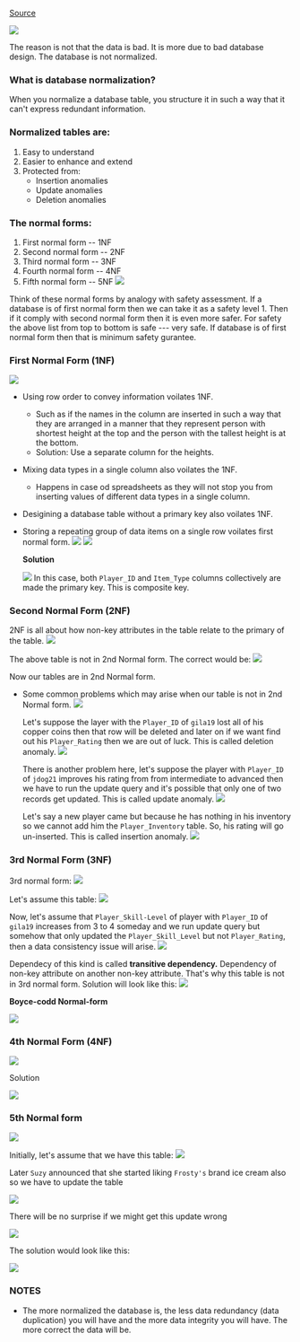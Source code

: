 [Source](https://www.youtube.com/watch?v=GFQaEYEc8_8&t=2s)

![](images/data-integrity-fail.jpg)

The reason is not that the data is bad. It is more due to bad database design. The database is not normalized.

### What is database normalization?
When you normalize a database table, you structure it in such a way that it can't express redundant information.

### Normalized tables are:
1. Easy to understand
2. Easier to enhance and extend
3. Protected from:
	- Insertion anomalies
	- Update anomalies
	- Deletion anomalies

### The normal forms:
1. First normal form -- 1NF
2. Second normal form -- 2NF
3. Third normal form -- 3NF
4. Fourth normal form -- 4NF
5. Fifth normal form -- 5NF
![](images/normal-forms.jpg)

Think of these normal forms by analogy with safety assessment. If a database is of first normal form then we can take it as a safety level 1. Then if it comply with second normal form then it is even more safer. For safety the above list from top to bottom is safe --- very safe.
If database is of first normal form then that is minimum safety gurantee.

### First Normal Form (1NF)
![](images/1nf.jpg)
- Using row order to convey information voilates 1NF.
	- Such as if the names in the column are inserted in such a way that they are arranged in a manner that they represent person with shortest height at the top and the person with the tallest height is at the bottom.
	- Solution: Use a separate column for the heights.
- Mixing data types in a single column also voilates the 1NF.
	- Happens in case od spreadsheets as they will not stop you from inserting values of different data types in a single column.
- Desigining a database table without a primary key also voilates 1NF.
- Storing a repeating group of data items on a single row voilates first normal form.
  ![](images/1nf-voilation-1.jpg)
  ![](images/1nf-voilation-2.jpg)
  
  **Solution**
  
  ![](images/1nf-voilation-3.jpg)
  In this case, both `Player_ID` and `Item_Type` columns collectively are made the primary key. This is composite key.

### Second Normal Form (2NF)
2NF is all about how non-key attributes in the table relate to the primary of the table.
![](images/2nf.jpg)

The above table is not in 2nd Normal form. The correct would be:
![](images/2nf-2.jpg)

Now our tables are in 2nd Normal form.
- Some common problems which may arise when our table is not in 2nd Normal form.
	![](images/2nf-voilation-1.jpg)
	
	Let's suppose the layer with the `Player_ID` of `gila19` lost all of his copper coins then that row will be deleted and later on if we want find out his `Player_Rating` then we are out of luck. This is called deletion anomaly.
	![](images/2nf-voilation-2.jpg)
	
	There is another problem here, let's suppose the player with `Player_ID` of `jdog21` improves his rating from from intermediate to advanced then we have to run the update query and it's possible that only one of two records get updated. This is called update anomaly.
	![](images/2nf-voilation-3.jpg)
	
	Let's say a new player came but because he has nothing in his inventory so we cannot add him the `Player_Inventory` table. So, his rating will go un-inserted. This is called insertion anomaly.
	![](images/2nf-voilation-4.jpg)


### 3rd Normal Form (3NF)
3rd normal form:
![](images/3nf.jpg)

Let's assume this table:
![](images/3nf-voilation-1.jpg)

Now, let's assume that `Player_Skill-Level` of player with `Player_ID` of `gila19` increases from 3 to 4 someday and we run update query but somehow that only updated the `Player_Skill_Level` but not `Player_Rating`, then a data consistency issue will arise.
![](images/3nf-voilation-2.jpg)

Dependecy of this kind is called **transitive dependency.** Dependency of non-key attribute on another non-key attribute. That's why this table is not in 3rd normal form.
Solution will look like this:
![](images/3nf-voilation-3.jpg)

**Boyce-codd Normal-form**

![](images/3nf-and-boyce-codd-normal-form.jpg)

### 4th Normal Form (4NF)
![](images/4nf.jpg)

Solution

![](4nf-2.jpg)

### 5th Normal form
![](images/5nf-5.jpg)

Initially, let's assume that we have this table:
![](images/5nf-1.jpg)

Later `Suzy` announced that she started liking `Frosty's` brand ice cream also so we have to update the table

![](images/5nf-2.jpg)

There will be no surprise if we might get this update wrong

![](images/5nf-3.jpg)

The solution would look like this:

![](images/5nf-4.jpg)

### NOTES
- The more normalized the database is, the less data redundancy (data duplication) you will have and the more data integrity you will have. The more correct the data will be.

